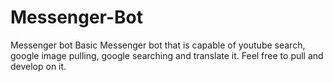 # Messenger-Bot
Messenger bot
Basic Messenger bot that is capable of youtube search, google image pulling, google searching and translate it. Feel free to pull and develop on it.

